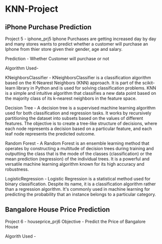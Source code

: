 # KNN-Project

## iPhone Purchase Prediction
Project 5 - iphone_prj5
Iphone Purchases are getting increased day by day and many stores wants to predict whether a customer will purchase an Iphone 
from thier store given their gender, age and salary.

Prediction  - Whether Customer will purchase or not

Algorithm Used-

KNeighborsClassifier - KNeighborsClassifier is a classification algorithm based on the K-Nearest Neighbors (KNN) approach. 
It is part of the scikit-learn library in Python and is used for solving classification problems. 
KNN is a simple and intuitive algorithm that classifies a new data point based on the majority class of its k-nearest neighbors in the feature space.

Decision Tree - A decision tree is a supervised machine learning algorithm used for both classification and regression tasks. 
It works by recursively partitioning the dataset into subsets based on the values of different features. 
The objective is to create a tree-like structure of decisions, where each node represents a decision based on a particular feature, 
and each leaf node represents the predicted outcome.

Random Forest - A Random Forest is an ensemble learning method that operates by constructing a multitude of decision trees during training and 
outputting the class that is the mode of the classes (classification) or the mean prediction (regression) of the individual trees. 
It is a powerful and versatile machine learning algorithm known for its high accuracy and robustness.

LogisticRegression - Logistic Regression is a statistical method used for binary classification. 
Despite its name, it is a classification algorithm rather than a regression algorithm. 
It's commonly used in machine learning for predicting the probability that an instance belongs to a particular category.


## Bangalore House Price Prediction
Project 6 - houseprice_prj6
Objective - Predict the Price of Bangalore House

Algorith Used - 

